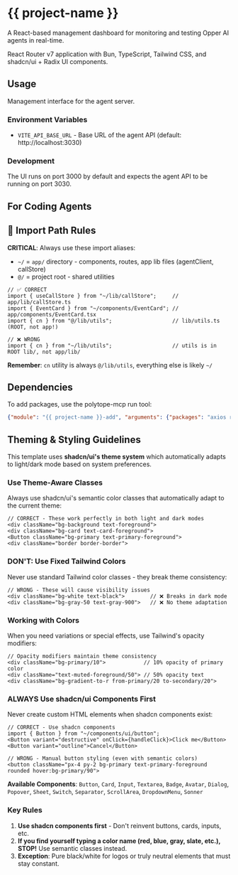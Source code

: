 # {{ project-name }}

A React-based management dashboard for monitoring and testing Opper AI agents in real-time.

React Router v7 application with Bun, TypeScript, Tailwind CSS, and shadcn/ui + Radix UI components.

## Usage

Management interface for the agent server.

### Environment Variables

- `VITE_API_BASE_URL` - Base URL of the agent API (default: http://localhost:3030)

### Development

The UI runs on port 3000 by default and expects the agent API to be running on port 3030.

## For Coding Agents

## 📁 Import Path Rules

**CRITICAL**: Always use these import aliases:

- `~/` = `app/` directory - components, routes, app lib files (agentClient, callStore)
- `@/` = project root - shared utilities

```tsx
// ✅ CORRECT
import { useCallStore } from "~/lib/callStore";     // app/lib/callStore.ts
import { EventCard } from "~/components/EventCard"; // app/components/EventCard.tsx
import { cn } from "@/lib/utils";                   // lib/utils.ts (ROOT, not app!)

// ❌ WRONG
import { cn } from "~/lib/utils";                   // utils is in ROOT lib/, not app/lib/
```

**Remember**: `cn` utility is always `@/lib/utils`, everything else is likely `~/`

## Dependencies
To add packages, use the polytope-mcp run tool:
```json
{"module": "{{ project-name }}-add", "arguments": {"packages": "axios react-query"}}
```

## Theming & Styling Guidelines

This template uses **shadcn/ui's theme system** which automatically adapts to light/dark mode based on system preferences.

### Use Theme-Aware Classes
Always use shadcn/ui's semantic color classes that automatically adapt to the current theme:

```tsx
// CORRECT - These work perfectly in both light and dark modes
<div className="bg-background text-foreground">
<div className="bg-card text-card-foreground">
<Button className="bg-primary text-primary-foreground">
<div className="border border-border">
```

### DON'T: Use Fixed Tailwind Colors
Never use standard Tailwind color classes - they break theme consistency:
```tsx
// WRONG - These will cause visibility issues
<div className="bg-white text-black">        // ❌ Breaks in dark mode
<div className="bg-gray-50 text-gray-900">   // ❌ No theme adaptation
```

### Working with Colors
When you need variations or special effects, use Tailwind's opacity modifiers:
```tsx
// Opacity modifiers maintain theme consistency
<div className="bg-primary/10">            // 10% opacity of primary color
<div className="text-muted-foreground/50"> // 50% opacity text
<div className="bg-gradient-to-r from-primary/20 to-secondary/20">
```

### ALWAYS Use shadcn/ui Components First
Never create custom HTML elements when shadcn components exist:

```tsx
// CORRECT - Use shadcn components
import { Button } from "~/components/ui/button";
<Button variant="destructive" onClick={handleClick}>Click me</Button>
<Button variant="outline">Cancel</Button>

// WRONG - Manual button styling (even with semantic colors)
<button className="px-4 py-2 bg-primary text-primary-foreground rounded hover:bg-primary/90">
```

**Available Components**: `Button`, `Card`, `Input`, `Textarea`, `Badge`, `Avatar`, `Dialog`, `Popover`, `Sheet`, `Switch`, `Separator`, `ScrollArea`, `DropdownMenu`, `Sonner`

### Key Rules
1. **Use shadcn components first** - Don't reinvent buttons, cards, inputs, etc.
2. **If you find yourself typing a color name (red, blue, gray, slate, etc.), STOP!** Use semantic classes instead.
3. **Exception**: Pure black/white for logos or truly neutral elements that must stay constant.

